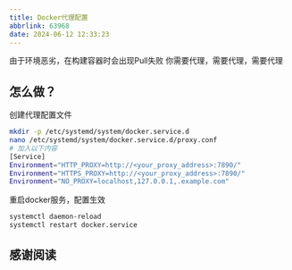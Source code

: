 ```yaml
---
title: Docker代理配置
abbrlink: 63968
date: 2024-06-12 12:33:23
---
```


由于环境恶劣，在构建容器时会出现Pull失败
你需要代理，需要代理，需要代理

## 怎么做？

创建代理配置文件

```bash
mkdir -p /etc/systemd/system/docker.service.d
nano /etc/systemd/system/docker.service.d/proxy.conf
# 加入以下内容
[Service]
Environment="HTTP_PROXY=http://<your_proxy_address>:7890/"
Environment="HTTPS_PROXY=http://<your_proxy_address>:7890/"
Environment="NO_PROXY=localhost,127.0.0.1,.example.com"
```

重启docker服务，配置生效

```bash
systemctl daemon-reload
systemctl restart docker.service
```

## 感谢阅读